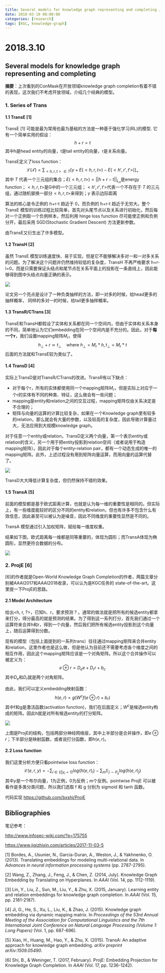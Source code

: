 ```yaml
---
title: Several models for knowledge graph representing and completing 几个知识图谱模型
date: 2018-03-10 08:00:00
categories: [research]
tags: [KGC, knowledge-graph]
---
```


# 2018.3.10

## Several models for knowledge graph representing and completing

**摘要**：上次看到的ConMask在开放领域knowledge graph completion有着不错的表现，这次我们不考虑开放领域，介绍几个经典的模型。

### 1. Series of Trans

#### 1.1 TransE \[1\] 

TransE \[1\] 可能是最为常用也最为基础的方法是一种基于强化学习(RL)的模型. 它有一个简单实用的假设：
$$
h+r = t
$$
其中h是head entity的向量，t是tail entity的向量，r是关系向量。

TransE定义了loss function：
$$
\mathcal{L(T)} = \sum_{<h,r,t>\in T} [\gamma + E(<h,r,t>) - E(<h',r',t'>)]_+
$$
其中 $T$ 代表一个三元组的集合；$E(<h,r,t>) = ||h+r-t||_{L_n}$是energy function；$<h,r,t>$是G中的一个三元组；$<h',r',t'>$代表一个不存在于 $T$ 的三元组，通过随机替换一部分$<h,r,t>$来得到；$\gamma$ 表示边际距离

算法的核心是令正例的 h+r-t 趋近于 0，而负例的 h+r-t 趋近于无穷大。整个 TransE 模型的训练过程比较简单，首先对头尾节点以及关系进行初始化，然后每对一个正例取一个负例样本，然后利用 hinge loss function 尽可能使正例和负例分开，最后采用 SGD(Stochastic Gradient Descent) 方法更新参数。

由TransE又衍生出了许多模型。

#### 1.2 TransH \[2\]

虽然 TransE 模型训练速度快、易于实现，但是它不能够解决多对一和一对多关系的问题。为了解决这个问题并仍然维持较低的复杂度，TransH 不再严格要求 h+r-l=0，而是只需要保证头结点和尾节点在关系平面上的投影在一条直线上，因此能够得到图中头结点向量正确的表示。

<img src="http://oi4yiqiop.bkt.clouddn.com/2018-03-12-202332.jpg">

论文另一个亮点是设计了一种负类抽样的方法，即一对多的时候，给head更多的抽样概率， 同样的多对一的时候，给tail更多抽样概率。



#### 1.3 TransR/CTrans \[3\] 

TransE和TransH都假设了实体和关系都在同一个空间内，但由于实体和关系本身的不同，简单地认为它们embedding在同一个空间内是不充分的。因此，对于**每一个r**，我们设置mapping矩阵$M_r$，使得
$$
h_{\perp} + r \simeq t_{\perp} \quad \text{where } h_{\perp} = M_{r}*h, t_{\perp} = M_{r}*t
$$
后面的方法就和TransE较为类似了。

#### 1.4 TransD \[4\]

实际上TransD是对TransR/CTrans的改进。TransR有以下缺点：

- 对于每个r，所有的实体都使用同一个mapping矩阵$M_{r}$，但是实际上对应于一个r的实体有不同的种类、特征，这么做会有一些问题；
- mapping是entity和relation之间的交互过程，mapping矩阵仅由关系决定是不合理的；
- 矩阵与向量的运算的计算比较复杂，如果在一个Knowledge graph里有较多的relation，那么就会有大量的参数，以及较高的复杂度，因此导致计算量过大，无法应用到大规模knowledge graph。

对于任意一个entity或relation，TransD定义两个向量，第一个表示entity或relation的含义，另一个用于把entity投影到relation空间（或者说用于构造mapping矩阵）。因此对于每个entity-relation pair，都有一个动态生成的唯一的mapping矩阵。此外，上述过程没有用到矩阵向量运算，而用向量的运算代替了。

<img src="http://oi4yiqiop.bkt.clouddn.com/2018-03-12-202326.jpg">

TransD大大降低计算复杂度，但仍然保持不错的效果。

#### 1.5 TransA \[5\]

前面的模型都是基于欧式距离计算，也就是认为每一维的重要性是相同的。但实际上，有一些维度能较好的区分不同的entity和relation，但也有许多不包含什么有效信息，因此甚至可以被认为是噪音，因此不同维度的重要性显然是不同的。

TransA 模型通过引入加权矩阵，赋给每一维度权重。

结果如下图，欧式距离每一维都是同等重要的，体现为圆形；而TransA体现为椭圆形，显然更符合数据的分布。

<img src="http://oi4yiqiop.bkt.clouddn.com/2018-03-12-202330.jpg">



### 2. ProjE \[6\]

\[6\]的作者就是Open-World Knowledge Graph Completion的作者，两篇文章分别被AAAI2017和AAAI2018收录，可以认为是KGC任务的 state-of-the-art。这里提一下ProjE的思路。

#### 2.1 Model Architecture

给出\<h, r, ?\>，已知h、r，要求预测 ? 。通常的做法就是把所有的候选entity都拿来打分，得分最高的就是预测的结果。为了得到这一系列打分，首先我们通过一个运算符来合并h和r，得到一个向量，然后我们把所有候选entity投影到这个向量上，随后运算得到分数。

现有的模型（包括上面提到的一系列trans）往往通过mapping矩阵来合并entity和relation，这里作者也是这么做，但是他认为目前还不需要考虑各个维度之间的相互作用，因此这个mapping矩阵应该是一个对角矩阵。所以这个合并操作可以被定义为：
$$
e \oplus r = D_e e + D_r r + b_c
$$
其中$D_e$和$D_r$就是两个对角矩阵。

由此，我们可以定义embedding映射函数：
$$
h(e, r) = g(W^c f(e \oplus r) + b_r )
$$
其中f和g是激活函数(activation function)，我们在后面定义；$W^c$是候选entity构成的矩阵。因此h就是对所有候选entity的打分矩阵。

<img src="http://oi4yiqiop.bkt.clouddn.com/2018-03-12-202328.jpg">

上图是ProjE的结构，包括两部分神经网络层，其中上半部分是合并操作，即$e \oplus r$；下半部分是映射函数，或者说打分函数，即$h(e,r)$。

#### 2.2 Loss function

我们这里分析方便只看pointwise loss function：
$$
\mathcal{L}(e, r, y) = - \sum_{i\in\{i|y_i=1\}} {log(h(e,r)_i)} - \sum_{m} {\mathbb{E}_{j \sim P_y} log(h(e,r)_j)}
$$
其中$y$是一个布尔向量，1为正例，0为反例；m个反例。pointwise ProjE 可以被看作是多类分类问题，所以我们选取 f 和 g 分别为 sigmoid 和 tanh 函数。

代码实现 https://github.com/bxshi/ProjE

## Bibliographies

笔记参考：

http://www.infosec-wiki.com/?p=175755

https://www.jiqizhixin.com/articles/2017-11-03-5

\[1\] Bordes, A., Usunier, N., Garcia-Duran, A., Weston, J., & Yakhnenko, O. (2013). Translating embeddings for modeling multi-relational data. In *Advances in neural information processing systems* (pp. 2787-2795).

\[2\] Wang, Z., Zhang, J., Feng, J., & Chen, Z. (2014, July). Knowledge Graph Embedding by Translating on Hyperplanes. In *AAAI* (Vol. 14, pp. 1112-1119).

\[3\] Lin, Y., Liu, Z., Sun, M., Liu, Y., & Zhu, X. (2015, January). Learning entity and relation embeddings for knowledge graph completion. In *AAAI* (Vol. 15, pp. 2181-2187).

\[4\] Ji, G., He, S., Xu, L., Liu, K., & Zhao, J. (2015). Knowledge graph embedding via dynamic mapping matrix. In *Proceedings of the 53rd Annual Meeting of the Association for Computational Linguistics and the 7th International Joint Conference on Natural Language Processing (Volume 1: Long Papers)* (Vol. 1, pp. 687-696).

\[5\] Xiao, H., Huang, M., Hao, Y., & Zhu, X. (2015). TransA: An adaptive approach for knowledge graph embedding. *arXiv preprint arXiv:1509.05490*.

\[6\] Shi, B., & Weninger, T. (2017, February). ProjE: Embedding Projection for Knowledge Graph Completion. In *AAAI* (Vol. 17, pp. 1236-1242).